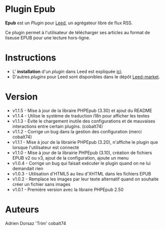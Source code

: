 Plugin Epub
=====================

**Epub** est un _Plugin_ pour [Leed](http://projet.idleman.fr/leed), un agrégateur libre de flux RSS.

Ce plugin permet à l'utilisateur de télécharger ses articles au format de liseuse EPUB pour une lecture hors-ligne.

Instructions
============

* L' **installation** d'un _plugin_ dans Leed est expliquée [ici](http://projet.idleman.fr/leed/?page=Plugins).
* D'autres _plugins_ pour Leed sont disponibles dans le dépôt [Leed-market](https://github.com/ldleman/Leed-market).

Version
=======

* v1.1.5  -  Mise à jour de la libraire PHPEpub (3.30) et ajout du README
* v1.1.4  -  Utilise le système de traduction i18n pour afficher les textes
* v1.1.3  -  Évite le chargement inutile des configurations et de mauvaises interactions entre certain plugins. (cobalt74)
* v1.1.2  -  Corrige un bug dans la gestion des configuration (merci cobalt74)
* v1.1.1  -  Mise à jour de la librairie PHPEpub (3.20), n'affiche le plugin que lorsque l'utilisateur est connecté
* v1.1.0  -  Mise à jour de la librairie PHPEpub (3.10), création de fichiers EPUB v2 ou v3, ajout de la configuration, ajoute un menu
* v1.0.4  -  Corrige un bug qui faisait exécuter le plugin quand on ne lui demandait rien
* v1.0.3  -  Utilisation d'HTML5 au lieu d'XHTML dans les fichiers EPUB
* v1.0.2  -  Remplace les images par leur texte alternatif quand on souhaite créer un fichier sans images
* v1.0.1  -  Première version avec la libraire PHPEpub 2.50

Auteurs
=======
Adrien Dorsaz 'Trim'
cobalt74
